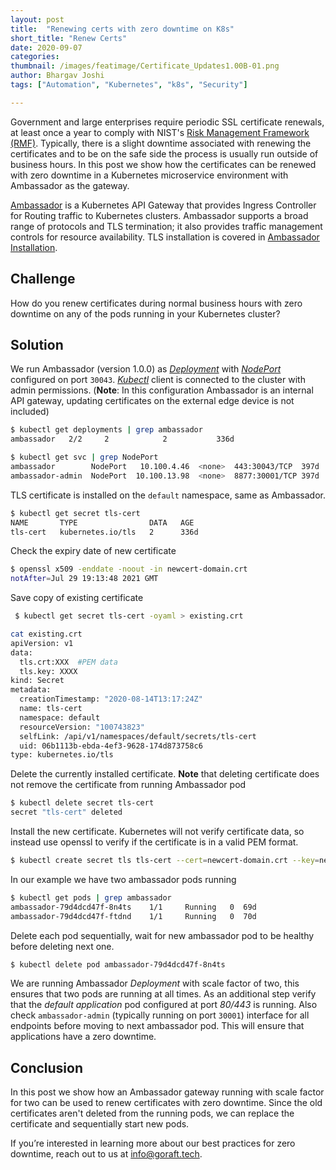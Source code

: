 ```yaml
---
layout: post
title:  "Renewing certs with zero downtime on K8s"
short_title: "Renew Certs"
date: 2020-09-07
categories:
thumbnail: /images/featimage/Certificate_Updates1.00B-01.png
author: Bhargav Joshi
tags: ["Automation", "Kubernetes", "k8s", "Security"]

---
```


Government and large enterprises require periodic SSL certificate renewals, at least once a year to comply with NIST's [Risk Management Framework (RMF)](https://csrc.nist.gov/publications/detail/sp/800-37/rev-2/final). Typically, there is a slight downtime associated with renewing the certificates and to be on the safe side the process is usually run outside of business hours. In this post we show how the certificates can be renewed with zero downtime in a Kubernetes microservice environment with Ambassador as the gateway.

[Ambassador](https://www.getambassador.io/) is a Kubernetes API Gateway that provides Ingress Controller for Routing traffic to Kubernetes clusters. Ambassador supports a broad range of protocols and TLS termination; it also provides traffic management controls for resource availability. TLS installation is covered in [Ambassador Installation](https://www.getambassador.io/docs/latest/howtos/tls-termination/).

## Challenge

How do you renew certificates during normal business hours with zero downtime on any of the pods running in your Kubernetes cluster?

## Solution

We run Ambassador (version 1.0.0) as [*Deployment*](https://kubernetes.io/docs/concepts/workloads/controllers/deployment/) with [*NodePort*](https://kubernetes.io/docs/concepts/services-networking/service/#nodeport) configured on port `30043`. [*Kubectl*](https://kubernetes.io/docs/tasks/tools/install-kubectl/) client is connected to the cluster with admin permissions.
(**Note**: In this configuration Ambassador is an internal API gateway, updating certificates on the external edge device is not included)

```bash
$ kubectl get deployments | grep ambassador
ambassador   2/2     2            2           336d

$ kubectl get svc | grep NodePort
ambassador        NodePort   10.100.4.46  <none>  443:30043/TCP  397d
ambassador-admin  NodePort  10.100.13.98  <none>  8877:30001/TCP 397d
```

TLS certificate is installed on the `default` namespace, same as Ambassador.

```bash
$ kubectl get secret tls-cert
NAME       TYPE                DATA   AGE
tls-cert   kubernetes.io/tls   2      336d

```

Check the expiry date of new certificate

```bash
$ openssl x509 -enddate -noout -in newcert-domain.crt 
notAfter=Jul 29 19:13:48 2021 GMT
```

Save copy of existing certificate

```bash
 $ kubectl get secret tls-cert -oyaml > existing.crt

cat existing.crt
apiVersion: v1
data:
  tls.crt:XXX  #PEM data
  tls.key: XXXX
kind: Secret
metadata:
  creationTimestamp: "2020-08-14T13:17:24Z"
  name: tls-cert
  namespace: default
  resourceVersion: "100743823"
  selfLink: /api/v1/namespaces/default/secrets/tls-cert
  uid: 06b1113b-ebda-4ef3-9628-174d873758c6
type: kubernetes.io/tls
```

Delete the currently installed certificate. **Note** that deleting certificate does not remove the certificate from running Ambassador pod

```bash
$ kubectl delete secret tls-cert 
secret "tls-cert" deleted
```

Install the new certificate. Kubernetes will not verify certificate data, so instead use openssl to verify if the certificate is in a valid PEM format.

```bash
$ kubectl create secret tls tls-cert --cert=newcert-domain.crt --key=newcert-domain.key 
```

In our example we have two ambassador pods running

```bash
$ kubectl get pods | grep ambassador
ambassador-79d4dcd47f-8n4ts    1/1     Running   0  69d     
ambassador-79d4dcd47f-ftdnd    1/1     Running   0  70d
```

Delete each pod sequentially, wait for new ambassador pod to be healthy before deleting next one.

```bash
$ kubectl delete pod ambassador-79d4dcd47f-8n4ts
```

We are running Ambassador *Deployment* with scale factor of two, this ensures that two pods are running at all times. As an additional step verify that the *default application* pod configured at port *80/443* is running. Also check `ambassador-admin` (typically running on port `30001`) interface for all endpoints before moving to next ambassador pod. This will ensure that applications have a zero downtime.

## Conclusion

In this post we show how an Ambassador gateway running with scale factor for two can be used to renew certificates with zero downtime. Since the old certificates aren't deleted from the running pods, we can replace the certificate and sequentially start new pods.

If you’re interested in learning more about our best practices for zero downtime, reach out to us at [info@goraft.tech](mailto:info@goraft.tech).
